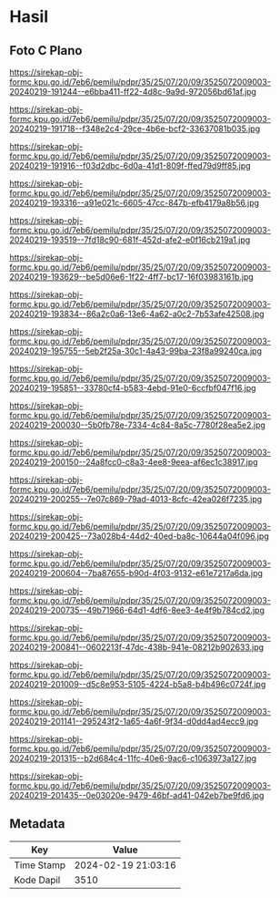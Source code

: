# Hasil

## Foto C Plano

https://sirekap-obj-formc.kpu.go.id/7eb6/pemilu/pdpr/35/25/07/20/09/3525072009003-20240219-191244--e6bba411-ff22-4d8c-9a9d-972056bd61af.jpg

https://sirekap-obj-formc.kpu.go.id/7eb6/pemilu/pdpr/35/25/07/20/09/3525072009003-20240219-191718--f348e2c4-29ce-4b6e-bcf2-33637081b035.jpg

https://sirekap-obj-formc.kpu.go.id/7eb6/pemilu/pdpr/35/25/07/20/09/3525072009003-20240219-191916--f03d2dbc-6d0a-41d1-809f-ffed79d9ff85.jpg

https://sirekap-obj-formc.kpu.go.id/7eb6/pemilu/pdpr/35/25/07/20/09/3525072009003-20240219-193316--a91e021c-6605-47cc-847b-efb4179a8b56.jpg

https://sirekap-obj-formc.kpu.go.id/7eb6/pemilu/pdpr/35/25/07/20/09/3525072009003-20240219-193519--7fd18c90-681f-452d-afe2-e0f16cb219a1.jpg

https://sirekap-obj-formc.kpu.go.id/7eb6/pemilu/pdpr/35/25/07/20/09/3525072009003-20240219-193629--be5d06e6-1f22-4ff7-bc17-16f03983161b.jpg

https://sirekap-obj-formc.kpu.go.id/7eb6/pemilu/pdpr/35/25/07/20/09/3525072009003-20240219-193834--86a2c0a6-13e6-4a62-a0c2-7b53afe42508.jpg

https://sirekap-obj-formc.kpu.go.id/7eb6/pemilu/pdpr/35/25/07/20/09/3525072009003-20240219-195755--5eb2f25a-30c1-4a43-99ba-23f8a99240ca.jpg

https://sirekap-obj-formc.kpu.go.id/7eb6/pemilu/pdpr/35/25/07/20/09/3525072009003-20240219-195851--33780cf4-b583-4ebd-91e0-6ccfbf047f16.jpg

https://sirekap-obj-formc.kpu.go.id/7eb6/pemilu/pdpr/35/25/07/20/09/3525072009003-20240219-200030--5b0fb78e-7334-4c84-8a5c-7780f28ea5e2.jpg

https://sirekap-obj-formc.kpu.go.id/7eb6/pemilu/pdpr/35/25/07/20/09/3525072009003-20240219-200150--24a8fcc0-c8a3-4ee8-9eea-af6ec1c38917.jpg

https://sirekap-obj-formc.kpu.go.id/7eb6/pemilu/pdpr/35/25/07/20/09/3525072009003-20240219-200255--7e07c869-79ad-4013-8cfc-42ea026f7235.jpg

https://sirekap-obj-formc.kpu.go.id/7eb6/pemilu/pdpr/35/25/07/20/09/3525072009003-20240219-200425--73a028b4-44d2-40ed-ba8c-10644a04f096.jpg

https://sirekap-obj-formc.kpu.go.id/7eb6/pemilu/pdpr/35/25/07/20/09/3525072009003-20240219-200604--7ba87655-b90d-4f03-9132-e61e7217a6da.jpg

https://sirekap-obj-formc.kpu.go.id/7eb6/pemilu/pdpr/35/25/07/20/09/3525072009003-20240219-200735--49b71966-64d1-4df6-8ee3-4e4f9b784cd2.jpg

https://sirekap-obj-formc.kpu.go.id/7eb6/pemilu/pdpr/35/25/07/20/09/3525072009003-20240219-200841--0602213f-47dc-438b-941e-08212b902633.jpg

https://sirekap-obj-formc.kpu.go.id/7eb6/pemilu/pdpr/35/25/07/20/09/3525072009003-20240219-201009--d5c8e953-5105-4224-b5a8-b4b496c0724f.jpg

https://sirekap-obj-formc.kpu.go.id/7eb6/pemilu/pdpr/35/25/07/20/09/3525072009003-20240219-201141--295243f2-1a65-4a6f-9f34-d0dd4ad4ecc9.jpg

https://sirekap-obj-formc.kpu.go.id/7eb6/pemilu/pdpr/35/25/07/20/09/3525072009003-20240219-201315--b2d684c4-11fc-40e6-9ac6-c1063973a127.jpg

https://sirekap-obj-formc.kpu.go.id/7eb6/pemilu/pdpr/35/25/07/20/09/3525072009003-20240219-201435--0e03020e-9479-46bf-ad41-042eb7be9fd6.jpg


## Metadata

| Key        | Value               |
| ---------- | ------------------- |
| Time Stamp | 2024-02-19 21:03:16 |
| Kode Dapil | 3510                |



